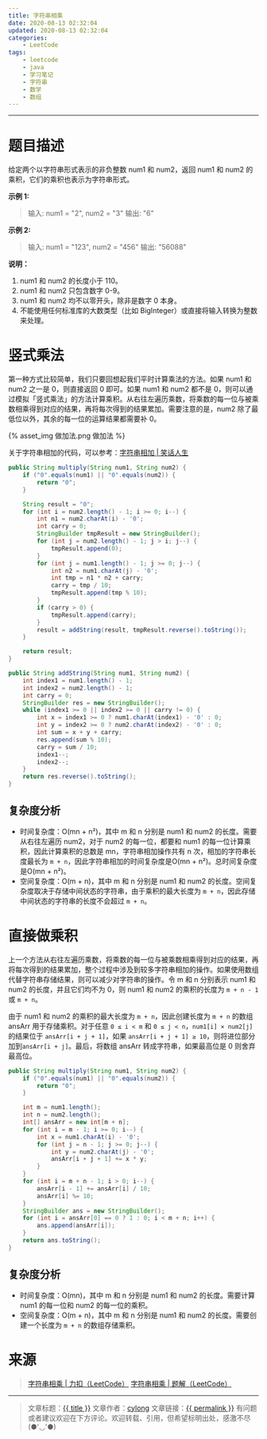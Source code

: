 ```yaml
---
title: 字符串相乘
date: 2020-08-13 02:32:04
updated: 2020-08-13 02:32:04
categories:
    - LeetCode
tags:
    - leetcode
    - java
    - 学习笔记
    - 字符串
    - 数学
    - 数组
---
```

---

# 题目描述

给定两个以字符串形式表示的非负整数 num1 和 num2，返回 num1 和 num2 的乘积，它们的乘积也表示为字符串形式。

**示例 1:**
> 输入: num1 = "2", num2 = "3"
> 输出: "6"

**示例 2:**
> 输入: num1 = "123", num2 = "456"
> 输出: "56088"

**说明：**
1. num1 和 num2 的长度小于 110。
2. num1 和 num2 只包含数字 0-9。
3. num1 和 num2 均不以零开头，除非是数字 0 本身。
4. 不能使用任何标准库的大数类型（比如 BigInteger）或直接将输入转换为整数来处理。

<!-- more -->

# 竖式乘法

第一种方式比较简单，我们只要回想起我们平时计算乘法的方法。如果 num1 和 num2 之一是 0，则直接返回 0 即可。如果 num1 和 num2 都不是 0，则可以通过模拟「竖式乘法」的方法计算乘积。从右往左遍历乘数，将乘数的每一位与被乘数相乘得到对应的结果，再将每次得到的结果累加。需要注意的是，num2 除了最低位以外，其余的每一位的运算结果都需要补 0。

{% asset_img 做加法.png 做加法 %}

关于字符串相加的代码，可以参考：[字符串相加 | 笑话人生][3]

```java
public String multiply(String num1, String num2) {
    if ("0".equals(num1) || "0".equals(num2)) {
        return "0";
    }

    String result = "0";
    for (int i = num2.length() - 1; i >= 0; i--) {
        int n1 = num2.charAt(i) - '0';
        int carry = 0;
        StringBuilder tmpResult = new StringBuilder();
        for (int j = num2.length() - 1; j > i; j--) {
            tmpResult.append(0);
        }
        for (int j = num1.length() - 1; j >= 0; j--) {
            int n2 = num1.charAt(j) - '0';
            int tmp = n1 * n2 + carry;
            carry = tmp / 10;
            tmpResult.append(tmp % 10);
        }
        if (carry > 0) {
            tmpResult.append(carry);
        }
        result = addString(result, tmpResult.reverse().toString());
    }

    return result;
}

public String addString(String num1, String num2) {
    int index1 = num1.length() - 1;
    int index2 = num2.length() - 1;
    int carry = 0;
    StringBuilder res = new StringBuilder();
    while (index1 >= 0 || index2 >= 0 || carry != 0) {
        int x = index1 >= 0 ? num1.charAt(index1) - '0' : 0;
        int y = index2 >= 0 ? num2.charAt(index2) - '0' : 0;
        int sum = x + y + carry;
        res.append(sum % 10);
        carry = sum / 10;
        index1--;
        index2--;
    }
    return res.reverse().toString();
}
```

## 复杂度分析

* 时间复杂度：O(mn + n²)，其中 m 和 n 分别是 num1 和 num2 的长度。需要从右往左遍历 num2，对于 num2 的每一位，都要和 num1 的每一位计算乘积，因此计算乘积的总数是 mn，字符串相加操作共有 n 次，相加的字符串长度最长为 `m + n`，因此字符串相加的时间复杂度是O(mn + n²)。总时间复杂度是O(mn + n²)。
* 空间复杂度：O(m + n)，其中 m 和 n 分别是 num1 和 num2 的长度。空间复杂度取决于存储中间状态的字符串，由于乘积的最大长度为 `m + n`，因此存储中间状态的字符串的长度不会超过 `m + n`。

# 直接做乘积

上一个方法从右往左遍历乘数，将乘数的每一位与被乘数相乘得到对应的结果，再将每次得到的结果累加，整个过程中涉及到较多字符串相加的操作。如果使用数组代替字符串存储结果，则可以减少对字符串的操作。令 m 和 n 分别表示 num1 和 num2 的长度，并且它们均不为 0，则 num1 和 num2 的乘积的长度为 `m + n - 1` 或 `m + n`。

由于 num1 和 num2 的乘积的最大长度为 `m + n`，因此创建长度为 `m + n` 的数组 ansArr 用于存储乘积。对于任意 `0 ≤ i < m` 和 `0 ≤ j < n`，`num1[i] × num2[j]` 的结果位于 `ansArr[i + j + 1]`，如果 `ansArr[i + j + 1] ≥ 10`，则将进位部分加到`ansArr[i + j]`。最后，将数组 ansArr 转成字符串，如果最高位是 0 则舍弃最高位。

```java
public String multiply(String num1, String num2) {
    if ("0".equals(num1) || "0".equals(num2)) {
        return "0";
    }

    int m = num1.length();
    int n = num2.length();
    int[] ansArr = new int[m + n];
    for (int i = m - 1; i >= 0; i--) {
        int x = num1.charAt(i) - '0';
        for (int j = n - 1; j >= 0; j--) {
            int y = num2.charAt(j) - '0';
            ansArr[i + j + 1] += x * y;
        }
    }
    for (int i = m + n - 1; i > 0; i--) {
        ansArr[i - 1] += ansArr[i] / 10;
        ansArr[i] %= 10;
    }
    StringBuilder ans = new StringBuilder();
    for (int i = ansArr[0] == 0 ? 1 : 0; i < m + n; i++) {
        ans.append(ansArr[i]);
    }
    return ans.toString();
}
```

## 复杂度分析

* 时间复杂度：O(mn)，其中 m 和 n 分别是 num1 和 num2 的长度。需要计算 num1 的每一位和 num2 的每一位的乘积。
* 空间复杂度：O(m + n)，其中 m 和 n 分别是 num1 和 num2 的长度。需要创建一个长度为 `m + n` 的数组存储乘积。

# 来源

> [字符串相乘 | 力扣（LeetCode）][1]
> [字符串相乘 | 题解（LeetCode）][2]

---

> 文章标题：<a href='{{ permalink }}' title='{{ title }}' >{{ title }}</a>
> 文章作者：[cylong](http://www.cylong.com/about/ "cylong")
> 文章链接：<a href='{{ permalink }}' title='{{ title }}' >{{ permalink }}</a>
> 有问题或者建议欢迎在下方评论。欢迎转载、引用，但希望标明出处，感激不尽(●'◡'●)

[1]: https://leetcode-cn.com/problems/multiply-strings/ "字符串相乘 | 力扣（LeetCode）"
[2]: https://leetcode-cn.com/problems/multiply-strings/solution/zi-fu-chuan-xiang-cheng-by-leetcode-solution/ "字符串相乘 | 题解（LeetCode）"
[3]: /blog/2020/08/03/add-strings/ "字符串相加 | 笑话人生"
